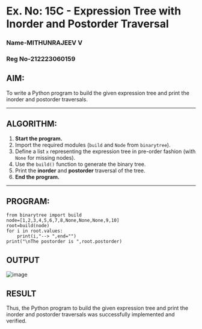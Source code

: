 # Ex. No: 15C - Expression Tree with Inorder and Postorder Traversal
### Name-MITHUNRAJEEV V
### Reg No-212223060159
## AIM:
To write a Python program to build the given expression tree and print the inorder and postorder traversals.

---

## ALGORITHM:

1. **Start the program.**
2. Import the required modules (`build` and `Node` from `binarytree`).
3. Define a list `x` representing the expression tree in pre-order fashion (with `None` for missing nodes).
4. Use the `build()` function to generate the binary tree.
5. Print the **inorder** and **postorder** traversal of the tree.
6. **End the program.**

---

## PROGRAM:

```
from binarytree import build
node=[1,2,3,4,5,6,7,8,None,None,None,9,10]
root=build(node)
for i in root.values:
    print(i,"--> ",end="")
print("\nThe postorder is ",root.postorder)
```

## OUTPUT
![image](https://github.com/user-attachments/assets/c8491a2c-08ff-4ee6-90b7-49aa8243358c)


## RESULT
 Thus, the Python program to build the given expression tree and print the inorder and postorder traversals was successfully implemented and verified.
